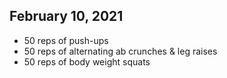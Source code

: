 ## February 10, 2021

- 50 reps of push-ups
- 50 reps of alternating ab crunches & leg raises
- 50 reps of body weight squats
